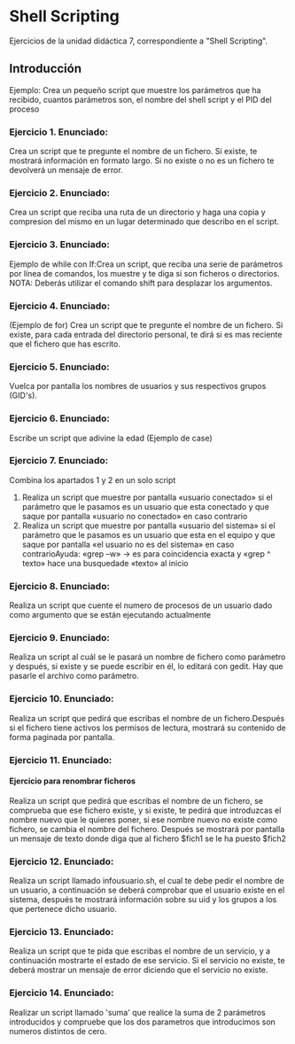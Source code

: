 # Shell Scripting

Ejercicios de la unidad didáctica 7, correspondiente a "Shell Scripting".

## Introducción
Ejemplo: 
Crea un pequeño script que muestre los parámetros que ha recibido, cuantos parámetros son, el nombre del shell script y el PID del proceso 

### Ejercicio 1. Enunciado:
Crea un script que te pregunte el nombre de un fichero. Si existe, te mostrará información en formato largo. Si no existe o no es un fichero te devolverá un mensaje de error. 

### Ejercicio 2. Enunciado:
Crea un script que reciba una ruta de un directorio y haga una copia y compresion del mismo en un lugar determinado que describo en el script.

### Ejercicio 3. Enunciado:
Ejemplo de while con If:Crea un script, que reciba una serie de parámetros por línea de comandos, los muestre y te diga si son ficheros o directorios.
NOTA: Deberás utilizar el comando shift para desplazar los argumentos.

### Ejercicio 4. Enunciado:
(Ejemplo de for) Crea un script que te pregunte el nombre de un fichero. Si existe, para cada entrada del directorio personal, te dirá si es mas reciente que el fichero que has escrito.

### Ejercicio 5. Enunciado:
Vuelca por pantalla los nombres de usuarios y sus respectivos grupos (GID's).

### Ejercicio 6. Enunciado:
Escribe un script que adivine la edad (Ejemplo de case)

### Ejercicio 7. Enunciado:
Combina los apartados 1 y 2 en un solo script

1. Realiza un script que muestre por pantalla «usuario conectado» si el parámetro que le pasamos es un usuario que esta conectado y que saque por pantalla «usuario no conectado» en caso contrario
2. Realiza un script que muestre por pantalla «usuario del sistema» si el parámetro que le pasamos es un usuario que esta en el equipo y que saque por pantalla «el usuario no es del sistema» en caso contrarioAyuda: «grep –w» -> es para coincidencia exacta y «grep ^ texto» hace una busquedade «texto» al inicio 

### Ejercicio 8. Enunciado:
Realiza un script que cuente el numero de procesos de un usuario dado como argumento que se están ejecutando actualmente

### Ejercicio 9. Enunciado:
Realiza un script al cuál se le pasará un nombre de fichero como parámetro y después, si existe y se puede escribir en él, lo editará con gedit. Hay que pasarle el archivo como parámetro.

### Ejercicio 10. Enunciado:
Realiza un script que pedirá que escribas el nombre de un fichero.Después si el fichero tiene activos los permisos de lectura, mostrará su contenido de forma paginada por pantalla.

### Ejercicio 11. Enunciado:
#### Ejercicio para renombrar ficheros
Realiza un script que pedirá que escribas el nombre de un fichero, se comprueba que ese fichero existe, y si existe, te pedirá que introduzcas el nombre nuevo que le quieres poner, si ese nombre nuevo no existe como fichero, se cambia el nombre del fichero. Después se mostrará por pantalla un mensaje de texto donde diga que al fichero $fich1 se le ha puesto $fich2

### Ejercicio 12. Enunciado:
Realiza un script llamado infousuario.sh, el cual te debe pedir el nombre de un usuario, a continuación se deberá comprobar que el usuario existe en el sistema, después te mostrará información sobre su uid y los grupos a los que pertenece dicho usuario.

### Ejercicio 13. Enunciado:
Realiza un script que te pida que escribas el nombre de un servicio, y a continuación mostrarte el estado de ese servicio. Si el servicio no existe, te deberá mostrar un mensaje de error diciendo que el servicio no existe.

### Ejercicio 14. Enunciado:
Realizar un script llamado 'suma' que realice la suma de 2 parámetros introducidos y compruebe que los dos parametros que introducimos son numeros distintos de cero.